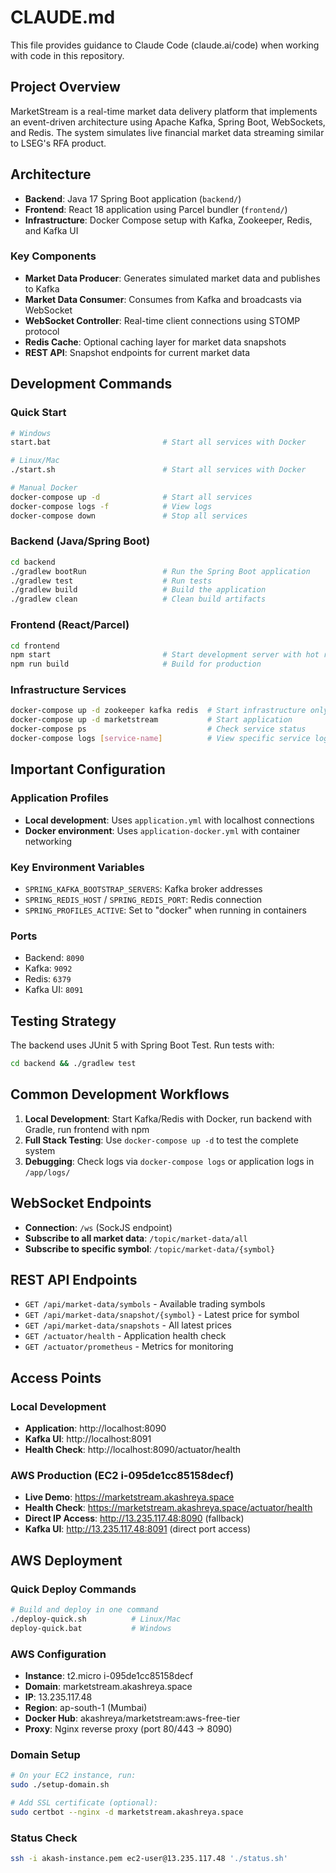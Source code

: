 # CLAUDE.md

This file provides guidance to Claude Code (claude.ai/code) when working with code in this repository.

## Project Overview

MarketStream is a real-time market data delivery platform that implements an event-driven architecture using Apache Kafka, Spring Boot, WebSockets, and Redis. The system simulates live financial market data streaming similar to LSEG's RFA product.

## Architecture

- **Backend**: Java 17 Spring Boot application (`backend/`)
- **Frontend**: React 18 application using Parcel bundler (`frontend/`)
- **Infrastructure**: Docker Compose setup with Kafka, Zookeeper, Redis, and Kafka UI

### Key Components
- **Market Data Producer**: Generates simulated market data and publishes to Kafka
- **Market Data Consumer**: Consumes from Kafka and broadcasts via WebSocket
- **WebSocket Controller**: Real-time client connections using STOMP protocol
- **Redis Cache**: Optional caching layer for market data snapshots
- **REST API**: Snapshot endpoints for current market data

## Development Commands

### Quick Start
```bash
# Windows
start.bat                         # Start all services with Docker

# Linux/Mac
./start.sh                        # Start all services with Docker

# Manual Docker
docker-compose up -d              # Start all services
docker-compose logs -f            # View logs
docker-compose down               # Stop all services
```

### Backend (Java/Spring Boot)
```bash
cd backend
./gradlew bootRun                 # Run the Spring Boot application
./gradlew test                    # Run tests
./gradlew build                   # Build the application
./gradlew clean                   # Clean build artifacts
```

### Frontend (React/Parcel)
```bash
cd frontend
npm start                         # Start development server with hot reload
npm run build                     # Build for production
```

### Infrastructure Services
```bash
docker-compose up -d zookeeper kafka redis  # Start infrastructure only
docker-compose up -d marketstream           # Start application
docker-compose ps                           # Check service status
docker-compose logs [service-name]          # View specific service logs
```

## Important Configuration

### Application Profiles
- **Local development**: Uses `application.yml` with localhost connections
- **Docker environment**: Uses `application-docker.yml` with container networking

### Key Environment Variables
- `SPRING_KAFKA_BOOTSTRAP_SERVERS`: Kafka broker addresses
- `SPRING_REDIS_HOST` / `SPRING_REDIS_PORT`: Redis connection
- `SPRING_PROFILES_ACTIVE`: Set to "docker" when running in containers

### Ports
- Backend: `8090`
- Kafka: `9092`
- Redis: `6379`
- Kafka UI: `8091`

## Testing Strategy

The backend uses JUnit 5 with Spring Boot Test. Run tests with:
```bash
cd backend && ./gradlew test
```

## Common Development Workflows

1. **Local Development**: Start Kafka/Redis with Docker, run backend with Gradle, run frontend with npm
2. **Full Stack Testing**: Use `docker-compose up -d` to test the complete system
3. **Debugging**: Check logs via `docker-compose logs` or application logs in `/app/logs/`

## WebSocket Endpoints

- **Connection**: `/ws` (SockJS endpoint)
- **Subscribe to all market data**: `/topic/market-data/all`
- **Subscribe to specific symbol**: `/topic/market-data/{symbol}`

## REST API Endpoints

- `GET /api/market-data/symbols` - Available trading symbols
- `GET /api/market-data/snapshot/{symbol}` - Latest price for symbol
- `GET /api/market-data/snapshots` - All latest prices
- `GET /actuator/health` - Application health check
- `GET /actuator/prometheus` - Metrics for monitoring

## Access Points

### Local Development
- **Application**: http://localhost:8090
- **Kafka UI**: http://localhost:8091  
- **Health Check**: http://localhost:8090/actuator/health

### AWS Production (EC2 i-095de1cc85158decf)
- **Live Demo**: https://marketstream.akashreya.space
- **Health Check**: https://marketstream.akashreya.space/actuator/health
- **Direct IP Access**: http://13.235.117.48:8090 (fallback)
- **Kafka UI**: http://13.235.117.48:8091 (direct port access)

## AWS Deployment

### Quick Deploy Commands
```bash
# Build and deploy in one command
./deploy-quick.sh          # Linux/Mac
deploy-quick.bat           # Windows
```

### AWS Configuration
- **Instance**: t2.micro i-095de1cc85158decf
- **Domain**: marketstream.akashreya.space
- **IP**: 13.235.117.48
- **Region**: ap-south-1 (Mumbai)
- **Docker Hub**: akashreya/marketstream:aws-free-tier
- **Proxy**: Nginx reverse proxy (port 80/443 → 8090)

### Domain Setup
```bash
# On your EC2 instance, run:
sudo ./setup-domain.sh

# Add SSL certificate (optional):
sudo certbot --nginx -d marketstream.akashreya.space
```

### Status Check
```bash
ssh -i akash-instance.pem ec2-user@13.235.117.48 './status.sh'
```
